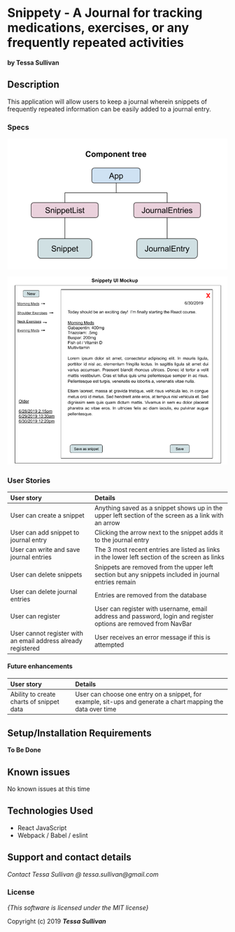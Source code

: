 # Snippety - A Journal for tracking medications, exercises, or any frequently repeated activities
#### by **Tessa Sullivan**

## Description
This application will allow users to keep a journal wherein snippets of frequently repeated information can be easily added to a journal entry.   

### Specs
![Component diagram](/src/assets/img/CapstoneComponents.png)

![UI Mockup](/src/assets/img/CapstoneUI.png)


### User Stories
| User story | Details|
| :-------------     | :------------- |
| User can create a snippet | Anything saved as a snippet shows up in the upper left section of the screen as a link with an arrow |
| User can add snippet to journal entry | Clicking the arrow next to the snippet adds it to the journal entry|
| User can write and save journal entries | The 3 most recent entries are listed as links in the lower left section of the screen as links |
| User can delete snippets | Snippets are removed from the upper left section but any snippets included in journal entries remain|
| User can delete journal entries | Entries are removed from the database | 
| User can register | User can register with username, email address and password, login and register options are removed from NavBar |
| User cannot register with an email address already registered | User receives an error message if this is attempted |



#### Future enhancements
| User story | Details |
| :-------------     | :------------- |
| Ability to create charts of snippet data | User can choose one entry on a snippet, for example, sit-ups and generate a chart mapping the data over time |

## Setup/Installation Requirements

**To Be Done**

## Known issues
No known issues at this time

## Technologies Used

* React JavaScript
* Webpack / Babel / eslint

## Support and contact details

_Contact Tessa Sullivan @ tessa.sullivan@gmail.com_

### License

*{This software is licensed under the MIT license}*


Copyright (c) 2019 **_Tessa Sullivan_**